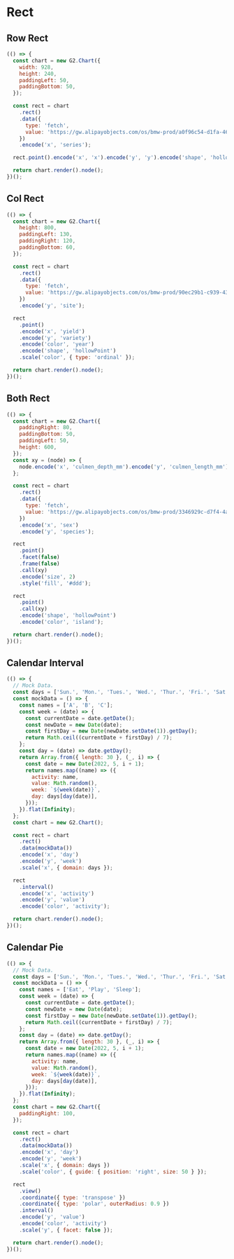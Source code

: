 # Rect

## Row Rect

```js
(() => {
  const chart = new G2.Chart({
    width: 928,
    height: 240,
    paddingLeft: 50,
    paddingBottom: 50,
  });

  const rect = chart
    .rect()
    .data({
      type: 'fetch',
      value: 'https://gw.alipayobjects.com/os/bmw-prod/a0f96c54-d1fa-46c8-b6ef-548e2f700a6d.json',
    })
    .encode('x', 'series');

  rect.point().encode('x', 'x').encode('y', 'y').encode('shape', 'hollowPoint');

  return chart.render().node();
})();
```

## Col Rect

```js
(() => {
  const chart = new G2.Chart({
    height: 800,
    paddingLeft: 130,
    paddingRight: 120,
    paddingBottom: 60,
  });

  const rect = chart
    .rect()
    .data({
      type: 'fetch',
      value: 'https://gw.alipayobjects.com/os/bmw-prod/90ec29b1-c939-434e-8bbb-ce5fa27c62a7.json',
    })
    .encode('y', 'site');

  rect
    .point()
    .encode('x', 'yield')
    .encode('y', 'variety')
    .encode('color', 'year')
    .encode('shape', 'hollowPoint')
    .scale('color', { type: 'ordinal' });

  return chart.render().node();
})();
```

## Both Rect

```js
(() => {
  const chart = new G2.Chart({
    paddingRight: 80,
    paddingBottom: 50,
    paddingLeft: 50,
    height: 600,
  });
  const xy = (node) => {
    node.encode('x', 'culmen_depth_mm').encode('y', 'culmen_length_mm');
  };

  const rect = chart
    .rect()
    .data({
      type: 'fetch',
      value: 'https://gw.alipayobjects.com/os/bmw-prod/3346929c-d7f4-4a81-8edc-c4c6d028ab96.json',
    })
    .encode('x', 'sex')
    .encode('y', 'species');

  rect
    .point()
    .facet(false)
    .frame(false)
    .call(xy)
    .encode('size', 2)
    .style('fill', '#ddd');

  rect
    .point()
    .call(xy)
    .encode('shape', 'hollowPoint')
    .encode('color', 'island');

  return chart.render().node();
})();
```

## Calendar Interval

```js
(() => {
  // Mock Data.
  const days = ['Sun.', 'Mon.', 'Tues.', 'Wed.', 'Thur.', 'Fri.', 'Sat.'];
  const mockData = () => {
    const names = ['A', 'B', 'C'];
    const week = (date) => {
      const currentDate = date.getDate();
      const newDate = new Date(date);
      const firstDay = new Date(newDate.setDate(1)).getDay();
      return Math.ceil((currentDate + firstDay) / 7);
    };
    const day = (date) => date.getDay();
    return Array.from({ length: 30 }, (_, i) => {
      const date = new Date(2022, 5, i + 1);
      return names.map((name) => ({
        activity: name,
        value: Math.random(),
        week: `${week(date)}`,
        day: days[day(date)],
      }));
    }).flat(Infinity);
  };
  const chart = new G2.Chart();

  const rect = chart
    .rect()
    .data(mockData())
    .encode('x', 'day')
    .encode('y', 'week')
    .scale('x', { domain: days });

  rect
    .interval()
    .encode('x', 'activity')
    .encode('y', 'value')
    .encode('color', 'activity');

  return chart.render().node();
})();
```

## Calendar Pie

```js
(() => {
  // Mock Data.
  const days = ['Sun.', 'Mon.', 'Tues.', 'Wed.', 'Thur.', 'Fri.', 'Sat.'];
  const mockData = () => {
    const names = ['Eat', 'Play', 'Sleep'];
    const week = (date) => {
      const currentDate = date.getDate();
      const newDate = new Date(date);
      const firstDay = new Date(newDate.setDate(1)).getDay();
      return Math.ceil((currentDate + firstDay) / 7);
    };
    const day = (date) => date.getDay();
    return Array.from({ length: 30 }, (_, i) => {
      const date = new Date(2022, 5, i + 1);
      return names.map((name) => ({
        activity: name,
        value: Math.random(),
        week: `${week(date)}`,
        day: days[day(date)],
      }));
    }).flat(Infinity);
  };
  const chart = new G2.Chart({
    paddingRight: 100,
  });

  const rect = chart
    .rect()
    .data(mockData())
    .encode('x', 'day')
    .encode('y', 'week')
    .scale('x', { domain: days })
    .scale('color', { guide: { position: 'right', size: 50 } });

  rect
    .view()
    .coordinate({ type: 'transpose' })
    .coordinate({ type: 'polar', outerRadius: 0.9 })
    .interval()
    .encode('y', 'value')
    .encode('color', 'activity')
    .scale('y', { facet: false });

  return chart.render().node();
})();
```

<!-- ## Facet Callback -->

<!-- G2.render({
  transform: [
    {
      type: 'fetch',
      value: 'https://gw.alipayobjects.com/os/bmw-prod/3346929c-d7f4-4a81-8edc-c4c6d028ab96.json',
    },
  ],
  type: 'rect',
  paddingRight: 80,
  paddingBottom: 50,
  paddingLeft: 50,
  height: 600,
  encode: {
    x: 'sex',
    y: 'species',
  },
  children: (facet) => {
    const { columnIndex, rowIndex } = facet;
    return columnIndex !== rowIndex
      ? {
          type: 'point',
          encode: {
            x: 'culmen_depth_mm',
            y: 'culmen_length_mm',
            shape: 'hollowPoint',
          },
        }
      : {
          type: 'point',
          encode: {
            x: 'culmen_depth_mm',
            y: 'culmen_length_mm',
            shape: 'hollowPoint',
            color: 'red',
          },
        };
  },
}); -->
